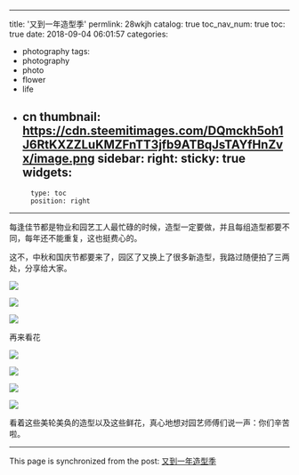 
---
title: '又到一年造型季'
permlink: 28wkjh
catalog: true
toc_nav_num: true
toc: true
date: 2018-09-04 06:01:57
categories:
- photography
tags:
- photography
- photo
- flower
- life
- cn
thumbnail: https://cdn.steemitimages.com/DQmckh5oh1J6RtKXZZLuKMZFnTT3jfb9ATBqJsTAYfHnZvx/image.png
sidebar:
    right:
        sticky: true
widgets:
    -
        type: toc
        position: right
---


每逢佳节都是物业和园艺工人最忙碌的时候，造型一定要做，并且每组造型都要不同，每年还不能重复，这也挺费心的。

这不，中秋和国庆节都要来了，园区了又换上了很多新造型，我路过随便拍了三两处，分享给大家。

![](https://cdn.steemitimages.com/DQmckh5oh1J6RtKXZZLuKMZFnTT3jfb9ATBqJsTAYfHnZvx/image.png)

![](https://cdn.steemitimages.com/DQmcAusfmNqWNstEivF8dBFAZkSe5fddsfEhs6vmMY4Dqpn/image.png)

![](https://cdn.steemitimages.com/DQmbCkf938sWj97MqKbMHmAx6PHHxVoFyG152ThgEuaqrPm/image.png)

再来看花

![](https://cdn.steemitimages.com/DQme8iCJpTEDiyEXwrow97mSBToxin9f3MeuqFeirVqpsxT/image.png)

![](https://cdn.steemitimages.com/DQmY7FhqGGYLyNdbEFBQjJ3TU5qB1G8Nh3CMNRDA6t5Q6wr/image.png)

![](https://cdn.steemitimages.com/DQmTAwcFN12CFMjQnWDtmNGHY1pG9Dimvy2vi5cijgXCEEJ/image.png)

![](https://cdn.steemitimages.com/DQmQGWAyGVTd18VaWZPwkbEKJ5mkDgz8jz4why7FC8xeyw1/image.png)

看着这些美轮美奂的造型以及这些鲜花，真心地想对园艺师傅们说一声：你们辛苦啦。

- - -

This page is synchronized from the post: [又到一年造型季](https://steemit.com/@oflyhigh/28wkjh)
